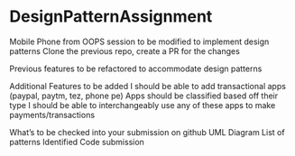 # DesignPatternAssignment

Mobile Phone from OOPS session to be modified to implement design patterns
Clone the previous repo, create a PR for the changes

Previous features to be refactored to accommodate design patterns

Additional Features to be added
I should be able to add transactional apps (paypal, paytm, tez, phone pe)
Apps should be classified based off their type 
I should be able to interchangeably use any of these apps to make payments/transactions

What’s to be checked into your submission on github
UML Diagram
List of patterns Identified
Code submission
